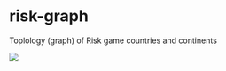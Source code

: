 # risk-graph
Toplology (graph) of Risk game countries and continents


<img src="https://gnewton.github.io/repos/risk-graph/risk.svg">
